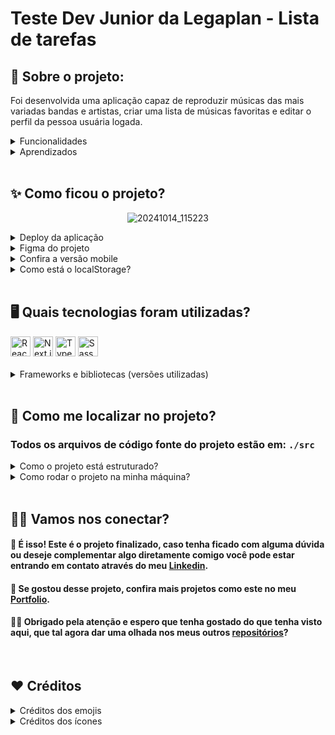 # Teste Dev Junior da Legaplan - Lista de tarefas

## 📌 Sobre o projeto:

<p>Foi desenvolvida uma aplicação capaz de reproduzir músicas das mais variadas bandas e artistas, criar uma lista de músicas favoritas e editar o perfil da pessoa usuária logada.</p>

<details><summary>Funcionalidades</summary>
   <ul>
    <li>Fazer login;</li>
    <li> Pesquisar por uma banda ou artista;</li>
    <li>Listar os álbuns disponíveis dessa banda ou artista;</li>
    <li>Visualizar as músicas de um álbum selecionado;</li>
    <li> Reproduzir uma prévia das músicas deste álbum;</li>
    <li>Favoritar e desfavoritar músicas;</li>
    <li> Ver a lista de músicas favoritas;</li>
    <li> Ver o perfil da pessoa logada;</li>
    <li>  Editar o perfil da pessoa logada;</li>
  </ul>
</details>

<details><summary>Aprendizados</summary>
 <ul>
  <li>Fazer requisições para uma API de música</li>
  <li>Criar formulário dinâmico para editar dados do usuário</li>
  <li>Criar uma página de login</li>
  <li>Criar html que reproduza aúdio</li>
  <li>Criar filtro de pesquisa</li>
</ul>
</details>
</br>

## ✨ Como ficou o projeto?

<div align="center">
  
![20241014_115223](https://github.com/user-attachments/assets/7fc2207c-4e3b-4a58-86b6-80153df0118a)
    
</div>
<details>
  <summary>Deploy da aplicação</summary>
  
> <a href="https://legaplan-teste-tecnico.vercel.app" target="_blank">https://legaplan-teste-tecnico.vercel.app</a>

</details>
<details>
  <summary>Figma do projeto</summary>

> <a href="https://trybetunes-reworked.vercel.app" target="_blank">https://trybetunes-reworked.vercel.app</a>

</details>

<details>
  <summary>Confira a versão mobile</summary>
</br>
    <div align="left">
      
![20241014_115223](https://github.com/user-attachments/assets/fb7fabb1-b899-4870-b15b-d48e6bdf3c7c)

  </div>
</details>

<details>
  <summary>Como está o localStorage?</summary>
</br>
  <div align="center">

![20241014_115223](https://github.com/user-attachments/assets/fb7fabb1-b899-4870-b15b-d48e6bdf3c7c)
    
  </div>
</details>
</br>

## 🖥 Quais tecnologias foram utilizadas?
<div align="left">
	<img width="32" src="https://user-images.githubusercontent.com/25181517/183897015-94a058a6-b86e-4e42-a37f-bf92061753e5.png" alt="React" title="React"/>
	<img width="32" src="https://github.com/marwin1991/profile-technology-icons/assets/136815194/5f8c622c-c217-4649-b0a9-7e0ee24bd704" alt="Next.js" title="Next.js"/>
	<img width="32" src="https://user-images.githubusercontent.com/25181517/183890598-19a0ac2d-e88a-4005-a8df-1ee36782fde1.png" alt="TypeScript" title="TypeScript"/>
	<img width="32" src="https://user-images.githubusercontent.com/25181517/192158956-48192682-23d5-4bfc-9dfb-6511ade346bc.png" alt="Sass" title="Sass"/>
</div>
</br>
<details>
  <summary>Frameworks e bibliotecas (versões utilizadas)</summary>
  
  ```js
    - Next: 14.2.12
    - React: 18
    - Typescript: 5
    - Sass/Scss: 1.79.1
  ```
</details>
</br>

## 🔎 Como me localizar no projeto?

### Todos os arquivos de código fonte do projeto estão em: `./src`

<details>
  <summary>Como o projeto está estruturado?</summary>
  
  - `./src/app:` Este projeto com o App Router, entretanto não temos nenhuma outra rota. Então esta pasta você pode localizar a página principal, scss global, o layout com as configurações e o favicon do site.
  
  - `./src/assets:` Onde está todas as imagens e os ícones que vão ser usadas no projeto.
  
  - `./src/components:` Onde está os componentes que serão reutilizados em diversas partes do código.
        
  - `./src/contexts:` Os contexts são onde separamos os dados que serão compartilhados com toda a aplicação, neste projeto possue dois contextos: 
      - 'music-provider.tsx' é o responsável por fornecer dados sobre músicas para a aplicação.
      - 'user-provider.tsx' é o responsável por fornecer dados sobre usuários para a aplicação. 
  
</details>

<details>
  <summary>Como rodar o projeto na minha máquina?</summary>

- Vale ressaltar que já está o link do site no topo desta documentação. Mas caso queira analisar o código fonte fique a vontade para instalar este case na sua máquina! Tutorial a baixo:

- Antes de tudo, você precisa ter o Git instalado no seu computador. O Git é uma ferramenta que permite clonar e gerenciar repositórios de código.
    - Windows: Baixe o Git <a href="https://git-scm.com/download/win" target="_blank">aqui</a> e siga as instruções de instalação.
    - macOS: Você pode instalar o Git <a href="https://git-scm.com/download/mac" target="_blank">aqui</a> ou usando o Homebrew com o comando brew install git:
        ```bash
        brew install git
        ```
    - Linux: Use o gerenciador de pacotes da sua distribuição, por exemplo para Debian/Ubuntu:
        ```bash
        sudo apt install git
        ```

- Abra o terminal (no Windows, você pode usar o Git Bash, que é instalado junto com o Git).

- Navegue até o diretório onde deseja armazenar o projeto.

- Execute o comando para clonar o repositório:

    ```bash
    git@github.com:DevPBDias/legaplan-teste-tecnico.git
    ```
- Após clonar o repositório, navegue até a pasta do projeto
    ```bash
    cd legaplan-teste-tecnico
    ```

- Agora você pode abrir os arquivos do projeto com seu editor de texto ou IDE preferido. Exemplo do vsCode: 
    ```bash
    code .
    ```

- 🚨 Não esqueça que para não ocorrer erros no código ao clonar ele, você deve fazer o comando abaixo 🚨
    ```bash
    npm i   
    ```

- Pronto! Todo o site estará funcionado na sua máquina. Porém, caso precise de alguma ajuda em algo entre em contato comigo pelo meu <a href="https://www.linkedin.com/in/devpaulobrunomdias" target="_blank">Linkedin</a>.</p>

</details>
</br>

## 🤝🏼 Vamos nos conectar?

<h4>🎉 É isso! Este é o projeto finalizado, caso tenha ficado com alguma dúvida ou deseje complementar algo diretamente comigo você pode estar entrando em contato através do meu <a href="https://www.linkedin.com/in/devpaulobrunomdias" target="_blank">Linkedin</a>.</h4>

<h4>🚀 Se gostou desse projeto, confira mais projetos como este no meu <a href="https://portfolio-final-jade-pi.vercel.app" target="_blank">Portfolio</a>.</h4>

<h4>👋🏻 Obrigado pela atenção e espero que tenha gostado do que tenha visto aqui, que tal agora dar uma olhada nos meus outros <a href="https://github.com/DevPBDias" target="_blank">repositórios</a>?</h4>
</br>

## ❤️ Créditos

<details>
  <summary>Créditos dos emojis</summary>

> <a href="https://emojipedia.org" target="_blank">https://emojipedia.org</a>

</details>
<details>
  <summary>Créditos dos ícones</summary>

> <a href="https://marwin1991.github.io/profile-technology-icons/" target="_blank">https://marwin1991.github.io/profile-technology-icons/</a>

</details>
